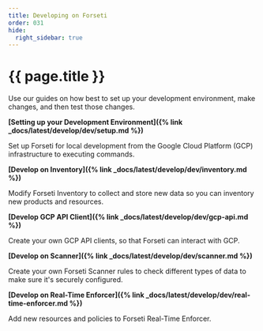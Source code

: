 ```yaml
---
title: Developing on Forseti
order: 031
hide:
  right_sidebar: true
---
```


# {{ page.title }}

Use our guides on how best to set up your development environment, make changes,
and then test those changes.

**[Setting up your Development Environment]({% link _docs/latest/develop/dev/setup.md %})**

Set up Forseti for local development from the Google Cloud Platform (GCP)
infrastructure to executing commands.

**[Develop on Inventory]({% link _docs/latest/develop/dev/inventory.md %})**

Modify Forseti Inventory to collect and store new data so you can inventory
new products and resources.

**[Develop GCP API Client]({% link _docs/latest/develop/dev/gcp-api.md %})**

Create your own GCP API clients, so that Forseti can interact with GCP.

**[Develop on Scanner]({% link _docs/latest/develop/dev/scanner.md %})**

Create your own Forseti Scanner rules to check different types of data to
make sure it's securely configured.

**[Develop on Real-Time Enforcer]({% link _docs/latest/develop/dev/real-time-enforcer.md %})**

Add new resources and policies to Forseti Real-Time Enforcer.

